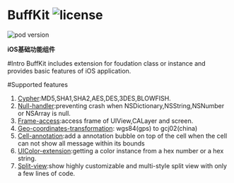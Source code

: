 # BuffKit  ![license](https://img.shields.io/cocoapods/l/BuffKit.svg)

![pod version](https://img.shields.io/cocoapods/v/BuffKit.svg)

**iOS基础功能组件**

#Intro
BuffKit includes extension for foudation class or instance and provides basic features of iOS application.

#Supported features
1. [Cypher]():MD5,SHA1,SHA2,AES,DES,3DES,BLOWFISH. 
2. [Null-handler]():preventing crash when NSDictionary,NSString,NSNumber or NSArray is null.
3. [Frame-access]():access frame of UIView,CALayer and screen.
4. [Geo-coordinates-transformation](): wgs84(gps) to gcj02(china)
5. [Cell-annotation]():add a annotation bubble on top of the cell when the cell can not show all message within its bounds
6. [UIColor-extension]():getting a color instance from a hex number or a hex string.
7. [Split-view]():show highly customizable and multi-style split view with only a few lines of code.



